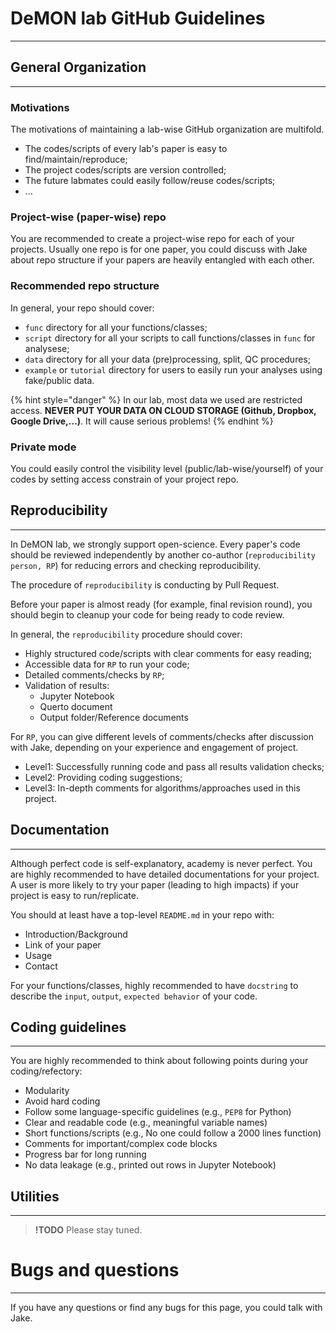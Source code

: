 # DeMON lab GitHub Guidelines

---

## General Organization

---

### Motivations

The motivations of maintaining a lab-wise GitHub organization are multifold.

- The codes/scripts of every lab's paper is easy to find/maintain/reproduce;
- The project codes/scripts are version controlled;
- The future labmates could easily follow/reuse codes/scripts;
- ...

### Project-wise (paper-wise) repo

You are recommended to create a project-wise repo for each of your projects. Usually one repo is for one paper, you could discuss with Jake about repo structure if your papers are heavily entangled with each other.

### Recommended repo structure

In general, your repo should cover:

- `func` directory for all your functions/classes;
- `script` directory for all your scripts to call functions/classes in `func` for analysese;
- `data` directory for all your data (pre)processing, split, QC procedures;
- `example` or `tutorial` directory for users to easily run your analyses using fake/public data.

{% hint style="danger" %}
In our lab, most data we used are restricted access. **NEVER PUT YOUR DATA ON CLOUD STORAGE (Github, Dropbox, Google Drive,...)**. It will cause serious problems!
{% endhint %}

### Private mode

You could easily control the visibility level (public/lab-wise/yourself) of your codes by setting access constrain of your project repo.

## Reproducibility

---

In DeMON lab, we strongly support open-science. Every paper's code should be reviewed independently by another co-author (`reproducibility person, RP`) for reducing errors and checking reproducibility.

The procedure of `reproducibility` is conducting by Pull Request.

Before your paper is almost ready (for example, final revision round), you should begin to cleanup your code for being ready to code review.

In general, the `reproducibility` procedure should cover:

- Highly structured code/scripts with clear comments for easy reading;
- Accessible data for `RP` to run your code;
- Detailed comments/checks by `RP`;
- Validation of results:
  - Jupyter Notebook
  - Querto document
  - Output folder/Reference documents

For `RP`, you can give different levels of comments/checks after discussion with Jake, depending on your experience and engagement of project.

- Level1: Successfully running code and pass all results validation checks;
- Level2: Providing coding suggestions;
- Level3: In-depth comments for algorithms/approaches used in this project.

## Documentation

---

Although perfect code is self-explanatory, academy is never perfect. You are highly recommended to have detailed documentations for your project. A user is more likely to try your paper (leading to high impacts) if your project is easy to run/replicate.

You should at least have a top-level `README.md` in your repo with:

- Introduction/Background
- Link of your paper
- Usage
- Contact

For your functions/classes, highly recommended to have `docstring` to describe the `input`, `output`, `expected behavior` of your code.

## Coding guidelines

---

You are highly recommended to think about following points during your coding/refectory:

- Modularity
- Avoid hard coding
- Follow some language-specific guidelines (e.g., `PEP8` for Python)
- Clear and readable code (e.g., meaningful variable names)
- Short functions/scripts (e.g., No one could follow a 2000 lines function)
- Comments for important/complex code blocks
- Progress bar for long running
- No data leakage (e.g., printed out rows in Jupyter Notebook)

## Utilities

---

> **!TODO**
> Please stay tuned.

# Bugs and questions

---

If you have any questions or find any bugs for this page, you could talk with Jake.
